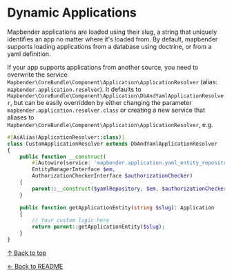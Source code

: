 # Dynamic Applications

Mapbender applications are loaded using their slug, a string that uniquely identifies an app no matter where it's loaded from. By default, mapbender supports loading applications from a database using doctrine, or from a yaml definition.

If your app supports applications from another source, you need to overwrite the service `Mapbender\CoreBundle\Component\Application\ApplicationResolver` (alias: `mapbender.application.resolver`). It defaults to `Mapbender\CoreBundle\Component\Application\DbAndYamlApplicationResolver`, but can be easily overridden by either changing the parameter `mapbender.application.resolver.class` or creating a new service that aliases to `Mapbender\CoreBundle\Component\Application\ApplicationResolver`, e.g.

```php
#[AsAlias(ApplicationResolver::class)]
class CustomApplicationResolver extends DbAndYamlApplicationResolver
{
    public function __construct(
        #[Autowire(service: 'mapbender.application.yaml_entity_repository')] ApplicationYAMLMapper $yamlRepository,
        EntityManagerInterface $em,
        AuthorizationCheckerInterface $authorizationChecker)
    {
        parent::__construct($yamlRepository, $em, $authorizationChecker);
    }

    public function getApplicationEntity(string $slug): Application
    {
        // Your custom logic here
        return parent::getApplicationEntity($slug);
    } 
}
```


[↑ Back to top](#dynamic-applications)

[← Back to README](../README.md)
